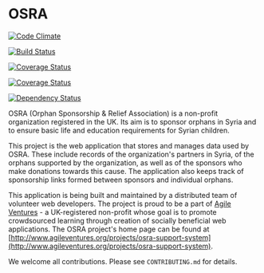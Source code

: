 OSRA
====

[![Code Climate](https://codeclimate.com/github/AgileVentures/osra/badges/gpa.svg)](https://codeclimate.com/github/AgileVentures/osra)

[![Build Status](https://semaphoreapp.com/api/v1/projects/2eb67c59-2954-4909-9fdb-abb666331a25/268952/badge.png)](https://semaphoreapp.com/nikita_avvakumov/osra--4)

[![Coverage Status](https://img.shields.io/coveralls/AgileVentures/osra.svg)](https://coveralls.io/r/AgileVentures/osra?branch=develop)

[![Coverage Status](https://img.shields.io/coveralls/motasem-salem/osra.svg)](https://coveralls.io/r/motasem-salem/osra?branch=coveralls_svg)

[![Dependency Status](https://gemnasium.com/AgileVentures/osra.svg)](https://gemnasium.com/AgileVentures/osra)

OSRA (Orphan Sponsorship & Relief Association) is a non-profit organization
registered in the UK. Its aim is to sponsor orphans in Syria and to ensure basic
life and education requirements for Syrian children.

This project is the web application that stores and manages data used by OSRA.
These include records of the organization's partners in Syria, of the orphans
supported by the organization, as well as of the sponsors who make donations
towards this cause. The application also keeps track of sponsorship links formed
between sponsors and individual orphans.

This application is being built and maintained by a distributed team of
volunteer web developers. The project is proud to be a part of
[Agile Ventures](http://www.agileventures.org/) - a UK-registered non-profit
whose goal is to promote crowdsourced learning through creation of socially
beneficial web applications. The OSRA project's home page can be found at
[http://www.agileventures.org/projects/osra-support-system](http://www.agileventures.org/projects/osra-support-system).

We welcome all contributions. Please see `CONTRIBUTING.md` for details.
